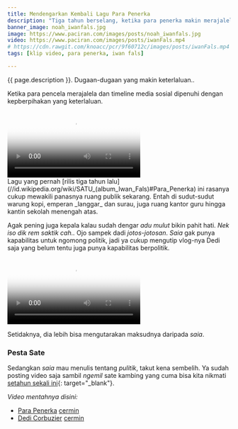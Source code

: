 ```yaml
---
title: Mendengarkan Kembali Lagu Para Penerka
description: "Tiga tahun berselang, ketika para penerka makin merajalela"
banner_image: noah_iwanfals.jpg
image: https://www.paciran.com/images/posts/noah_iwanfals.jpg
video: https://www.paciran.com/images/posts/iwanFals.mp4
# https://cdn.rawgit.com/knoacc/pcr/9f60712c/images/posts/iwanFals.mp4
tags: [klip video, para penerka, iwan fals]

---
```

{{ page.description }}. Dugaan-dugaan yang makin keterlaluan..

Ketika para pencela merajalela dan timeline media sosial dipenuhi dengan kepberpihakan yang keterlaluan.

<!--more-->

<div class="embed-responsive embed-responsive-16by9">
<video class="embed-respomsive-item" poster="{{ page.image }}" controls="controls">
  <source src="{{ page.video }}" type="video/mp4">
<span>your browser does not support the video tag.</span>
</video>
</div>
Lagu yang pernah [rilis tiga tahun lalu](//id.wikipedia.org/wiki/SATU_(album_Iwan_Fals)#Para_Penerka) ini rasanya cukup mewakili panasnya ruang publik sekarang. Entah di sudut-sudut warung kopi, emperan _langgar_ dan surau, juga ruang kantor guru hingga kantin sekolah menengah atas.

Agak pening juga kepala kalau sudah dengar _adu mulut_ bikin pahit hati. _Nek iso dik rem saktik cah.._ Ojo sampek dadi _jotos-jotosan_. _Saia_ gak punya kapabilitas untuk ngomong politik, jadi ya cukup mengutip vlog-nya Dedi saja yang belum tentu juga punya kapabilitas berpolitik.

<div class="embed-responsive embed-responsive-16by9">
<video class="embed-respomsive-item" poster="{{ page.image }}" controls="controls">
  <source src="https://www.paciran.com/images/posts/dedi.mp4" type="video/mp4">
<span>your browser does not support the video tag.</span>
</video>
</div>

Setidaknya, dia lebih bisa mengutarakan maksudnya daripada _saia_.

### Pesta Sate

Sedangkan _saia_ mau menulis tentang _pulitik_, takut kena sembelih. Ya sudah posting video saja sambil _ngemil_ sate kambing yang cuma bisa kita nikmati [setahun sekali ini](https://www.bing.com/search?q=pesta+sate+kurban){: target="_blank"}.

_Video mentahnya disini:_
+ [Para Penerka](https://www.paciran.com/images/posts/iwanFals.mp4) [cermin](https://cdn.rawgit.com/knoacc/pcr/9f60712c/images/posts/iwanFals.mp4)
+ [Dedi Corbuzier](https://www.paciran.com/images/posts/dedi.mp4) [cermin](https://cdn.rawgit.com/knoacc/pcr/19a5cbb9/images/posts/dedi.mp4)
